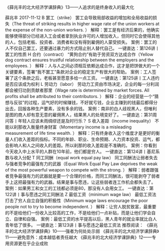 《薛兆丰的北大经济学课辞典》13——人追求的是终身收入的最大化


薛兆丰
2017-11-12
B
罢工（strike）
罢工会导致局部收益的增加和全局收益的损失（The threat of striking results in higher wage rate of the union workers at the expense of the non-union workers. ）
 解释：罢工是有经济后果的，他确实能够使得部分已经进入工会或者拿到执业许可的人增加收入，但同时它会使得其他的人，包括老板、投资者、消费者和没有得到雇佣的人蒙受损失。  案例：罢工的人不仅自己罢工，还要通过暴力的方式阻止别人替代自己。 一键直达：第126讲丨罢工的性质
H
合约（contract）
“黄狗合约”有助于劳资双方达成合作（Yellow dog contract ensures trustful relationship between the employers and the employees. ）
 解释：人与人之间必须相互依赖达成合作，这才是把饼做大的一个关键要素，签署“我不罢工”条款对企业的稳定生产有很大的帮助。 案例：工人签署了这个条款之后，老板甚至愿意多给一点工资。 一键直达：第125讲丨工人违约是否应该成为权利
L
劳动力（labor）
劳动力工资由市场决定，企业的每一分利润都会被归功到贡献者那里（Wage rate is determined by market forces. All profits shall be attributed to their contributors. ）
 解释：企业的经营是一个“猜想与反驳”的过程，运气好的时候赚钱，不好就亏钱，企业主赚到的钱最后都得分出去，回报各种生产要素，没有多余的钱。 案例：南非的白人歧视黑人，但唯利是图的商人却有意无意的雇佣黑人，结果黑人的处境变好了。  一键直达：第31周问答丨年轻人应该未雨绸缪还是及时行乐？
S
收入差距（income inequality）
不能以刹那收入衡量终身财富（Momentary income is a misleading measurement of life time wealth. ）
 解释：只有终身收入这个维度才是更好的衡量人们收入差距的指标。不同的年龄、职业、生命预期、人力资本投资、运气，都会影响人和人之间收入的差距。所以刹那的收入差距是不准确的。 案例：你看到今天收入中上水平的人群在10年前，他们都是穷人。  一键直达：第124讲丨基尼系数与收入分配
T
同工同酬（equal work equal pay law）
同工同酬法让弱者失去与强者竞争的最强有力的武器（Equal Work Equal Pay Law deprives the weak of the most powerful weapon to compete with the strong. ）
 解释：弱者跟强者竞争最强有力的武器就是要一个合理的价格，而同工同酬法，很可能剥夺了弱者手上这把最强有力的武器。结果是事与愿违，让这些弱者连工作机会都失去了。  案例：如果男工和女工的工钱都必须是80，那没有人会用女工。 一键直达：第122讲丨事与愿违之同工同酬法
Z
最低工资（minimum wage law）
最低工资法打击了穷人自立自强的积极性（Minimum wage laws encourage the poor people not to try to become independent. ）
 解释：让穷人脱贫致富，最重要的不是给他们一份收入比较高的工作，不是给他们一点补贴，而是让他们学会自立、自律和自强。 案例：最低工资的水平提高以后，黑人青年的就业率就比白人青年低了很多。 一键直达：第123讲丨事与愿违之最低工资法
推荐阅读：
《薛兆丰的北大经济学课辞典》10——强者为何处处示弱
《薛兆丰的北大经济学课辞典》11——避免意外：成本越低者责任越大
《薛兆丰的北大经济学课辞典》12——专用资源更在乎企业成败